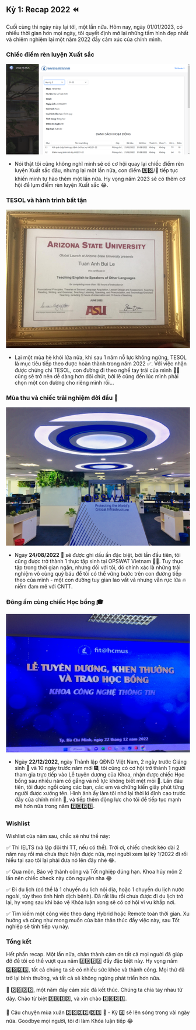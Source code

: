 ## Kỳ 1: Recap 2022 ⏪

Cuối cùng thì ngày này lại tới, một lần nữa. Hôm nay, ngày 01/01/2023, có nhiều thời gian hơn mọi ngày, tôi quyết định mở lại những tấm hình đẹp nhất và chiêm nghiệm lại một năm 2022 đầy cảm xúc của chính mình.

### Chiếc điểm rèn luyện Xuất sắc

![SpringStories2023](../../../../public/images/posts/2023/01-01-SpringStories-2023/SpringStories3.png)

- Nói thật tôi cũng không nghĩ mình sẽ có cơ hội quay lại chiếc điểm rèn luyện Xuất sắc đâu, nhưng lại một lần nữa, con điểm 9️⃣0️⃣/💯 tiếp tục khiến mình tự hào thêm một lần nữa. Hy vọng năm 2023 sẽ có thêm cơ hội để lụm điểm rèn luyện Xuất sắc 😂.

### TESOL và hành trình bất tận

![TESOL](../../../../public/images/posts/2023/01-01-SpringStories-2023/SpringStories4.jpg)

- Lại một mùa hè khói lửa nữa, khi sau 1 năm nỗ lực không ngừng, TESOL là mục tiêu tiếp theo được hoàn thành trong năm 2022 ✅. Với việc nhận được chứng chỉ TESOL, con đường đi theo nghề tay trái của mình 👨‍🏫 cũng sẽ trở nên dễ dàng hơn đôi chút, bởi lẽ cũng đến lúc mình phải chọn một con đường cho riêng mình rồi...

### Mùa thu và chiếc trải nghiệm đời đầu 🏢

![OPSWAT](../../../../public/images/posts/2023/01-01-SpringStories-2023/SpringStories6.jpg)

- Ngày **24/08/2022** 📆 sẽ được ghi dấu ấn đặc biệt, bởi lần đầu tiên, tôi cũng được trở thành 1 thực tập sinh tại OPSWAT Vietnam 👨‍💻. Tuy thực tập trong thời gian ngắn, nhưng đối với tôi, đó chính xác là những trải nghiệm vô cùng quý báu để tôi có thể vững bước trên con đường tiếp theo của mình - một con đường tuy gian lao vất vả nhưng vẫn rực lửa 🔥 niềm đam mê với CNTT.

### Đông ấm cùng chiếc Học bổng 🎓

![HocBong](../../../../public/images/posts/2023/01-01-SpringStories-2023/SpringStories5.jpg)

- Ngày **22/12/2022**, ngày Thành lập QĐND Việt Nam, 2 ngày trước Giáng sinh 🎄 và 10 ngày trước năm mới 🎆, tôi cũng có cơ hội trở thành 1 người tham gia trực tiếp vào Lễ tuyên dương của Khoa, nhận được chiếc Học bổng sau nhiều năm cố gắng và nỗ lực không biết mệt mỏi 🎉. Lần đầu tiên, tôi được ngồi cùng các bạn, các em và chứng kiến giây phút từng người được xướng tên. Hình ảnh ấy làm tôi nhớ lại thời kì đỉnh cao trước đây của chính mình 💭, và tiếp thêm động lực cho tôi để tiếp tục mạnh mẽ hơn nữa trong năm 2️⃣0️⃣2️⃣3️⃣.

### Wishlist

Wishlist của năm sau, chắc sẽ như thế này:

✅ Thi IELTS (và lập đội thi TT, nếu có thể). Trời ơi, chiếc check kéo dài 2 năm nay rồi mà chưa thực hiện được nữa, mọi người xem lại kỳ 1/2022 đi rồi hiểu tại sao tôi lại phải đưa nó lên đây nhé 😂.

✅ Qua môn, Bảo vệ thành công và Tốt nghiệp đúng hạn. Khoa hủy môn 2 lần nên chiếc check này còn nguyên nha 😂

✅ Đi du lịch (có thể là 1 chuyến du lịch nội địa, hoặc 1 chuyến du lịch nước ngoài, tùy theo tình hình dịch bệnh). Đã rất lâu rồi chưa được đi du lịch trở lại, hy vọng sau khi bảo vệ Khóa luận xong sẽ có cơ hội vi vu khắp nơi.

✅ Tìm kiếm một công việc theo dạng Hybrid hoặc Remote toàn thời gian. Xu hướng và cũng như mong muốn của bản thân thúc đẩy việc này, sau Tốt nghiệp sẽ tính tiếp vụ này.

### Tổng kết

Hết phần recap. Một lần nữa, chân thành cảm ơn tất cả mọi người đã giúp đỡ để tôi có thể vượt qua năm 2️⃣0️⃣2️⃣2️⃣ đầy đặc biệt này. Hy vọng năm 2️⃣0️⃣2️⃣3️⃣, tất cả chúng ta sẽ có nhiều sức khỏe và thành công. Mọi thứ đã trở lại bình thường, và tất cả sẽ không ngừng phát triển hơn nữa.

🏡 2️⃣0️⃣2️⃣2️⃣, một năm đầy cảm xúc đã kết thúc. Chúng ta chia tay nhau từ đây. Chào từ biệt 2️⃣0️⃣2️⃣2️⃣, và xin chào 2️⃣0️⃣2️⃣3️⃣.

🌸 Câu chuyện mùa xuân 2️⃣0️⃣2️⃣2️⃣/2️⃣3️⃣ 🌼 - Kỳ 4️⃣ sẽ lên sóng trong vài ngày nữa. Goodbye mọi người, tôi đi làm Khóa luận tiếp 😂
